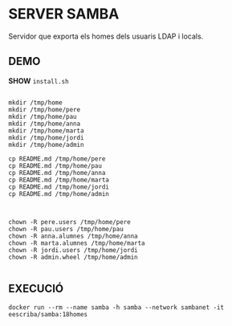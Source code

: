 # SERVER SAMBA

Servidor que exporta els homes dels usuaris LDAP i locals.

## DEMO

**SHOW** `install.sh`

```

mkdir /tmp/home
mkdir /tmp/home/pere
mkdir /tmp/home/pau
mkdir /tmp/home/anna
mkdir /tmp/home/marta
mkdir /tmp/home/jordi
mkdir /tmp/home/admin

cp README.md /tmp/home/pere
cp README.md /tmp/home/pau
cp README.md /tmp/home/anna
cp README.md /tmp/home/marta
cp README.md /tmp/home/jordi
cp README.md /tmp/home/admin



chown -R pere.users /tmp/home/pere
chown -R pau.users /tmp/home/pau
chown -R anna.alumnes /tmp/home/anna
chown -R marta.alumnes /tmp/home/marta
chown -R jordi.users /tmp/home/jordi
chown -R admin.wheel /tmp/home/admin


```



## EXECUCIÓ

```
docker run --rm --name samba -h samba --network sambanet -it eescriba/samba:18homes

```

